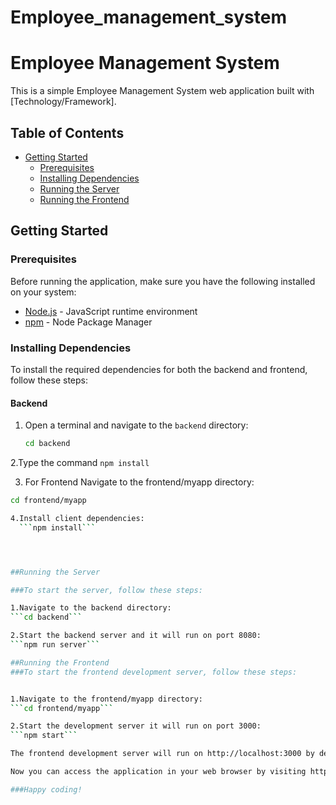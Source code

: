 # Employee_management_system
# Employee Management System

This is a simple Employee Management System web application built with [Technology/Framework].

## Table of Contents
- [Getting Started](#getting-started)
  - [Prerequisites](#prerequisites)
  - [Installing Dependencies](#installing-dependencies)
  - [Running the Server](#running-the-server)
  - [Running the Frontend](#running-the-frontend)

## Getting Started

### Prerequisites

Before running the application, make sure you have the following installed on your system:

- [Node.js](https://nodejs.org/) - JavaScript runtime environment
- [npm](https://www.npmjs.com/) - Node Package Manager

### Installing Dependencies

To install the required dependencies for both the backend and frontend, follow these steps:

#### Backend

1. Open a terminal and navigate to the `backend` directory:

   ```sh
   cd backend

2.Type the command 
   ```npm install```

3. For Frontend Navigate to the frontend/myapp directory:

  ```sh
  cd frontend/myapp

4.Install client dependencies:
    ```npm install```
  
 


##Running the Server

###To start the server, follow these steps:

1.Navigate to the backend directory:
  ```cd backend```

2.Start the backend server and it will run on port 8080:
  ```npm run server```

##Running the Frontend
###To start the frontend development server, follow these steps:


1.Navigate to the frontend/myapp directory:
 ```cd frontend/myapp```

2.Start the development server it will run on port 3000:
 ```npm start```

The frontend development server will run on http://localhost:3000 by default.

Now you can access the application in your web browser by visiting http://localhost:3000 (frontend) and interact with the Employee Management System.

###Happy coding!